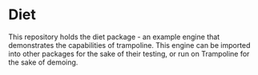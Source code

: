 # Diet
This repository holds the diet package - an example engine that demonstrates
the capabilities of trampoline. This engine can be imported into other packages
for the sake of their testing, or run on Trampoline for the sake of demoing.